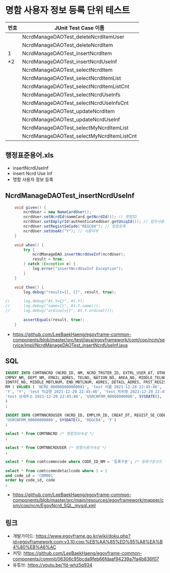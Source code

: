 # 명함 사용자 정보 등록 단위 테스트

|번호|JUnit Test Case 이름|
|-|-|
||NcrdManageDAOTest_deleteNcrdItemUser|
||NcrdManageDAOTest_deleteNcrdItem|
|1|NcrdManageDAOTest_insertNcrdItem|
|*2|NcrdManageDAOTest_insertNcrdUseInf|
||NcrdManageDAOTest_selectNcrdItem|
||NcrdManageDAOTest_selectNcrdItemList|
||NcrdManageDAOTest_selectNcrdItemListCnt|
||NcrdManageDAOTest_selectNcrdUseInfs|
||NcrdManageDAOTest_selectNcrdUseInfsCnt|
||NcrdManageDAOTest_updateNcrdItem|
||NcrdManageDAOTest_updateNcrdUseInf|
||NcrdManageDAOTest_selectMyNcrdItemList|
||NcrdManageDAOTest_selectMyNcrdItemListCnt|


## 행정표준용어.xls

- insertNcrdUseInf
- insert Ncrd Use Inf
- 명함 사용자 정보 등록

## NcrdManageDAOTest_insertNcrdUseInf

```java
	void given() {
		ncrdUser = new NameCardUser();
		ncrdUser.setNcrdId(nameCard.getNcrdId()); // 명함ID
		ncrdUser.setEmplyrId(authenticatedUser.getUniqId()); // 업무사용자ID
		ncrdUser.setRegistSeCode("REGC04"); // 명함등록
		ncrdUser.setUseAt("Y"); // 사용여부
	}

	void when() {
		try {
			ncrdManageDAO.insertNcrdUseInf(ncrdUser);
			result = true;
		} catch (Exception e) {
			log.error("insertNcrdUseInf Exception");
		}
	}

	void then() {
		log.debug("result={}, {}", result, true);

//		log.debug("At.Y={}", At.Y);
//		log.debug("name={}", At.Y.name());
//		log.debug("ordinal={}", At.Y.ordinal());

		assertEquals(result, true);
	}
```

- https://github.com/LeeBaekHaeng/egovframe-common-components/blob/master/src/test/java/egovframework/com/cop/ncm/service/impl/NcrdManageDAOTest_insertNcrdUseInf.java

## SQL

```sql
INSERT INTO COMTNNCRD (NCRD_ID, NM, NCRD_TRGTER_ID, EXTRL_USER_AT, OTHBC_AT, CLSF_NM, OFCPS_NM, 
CMPNY_NM, DEPT_NM, EMAIL_ADRES, TELNO, NATION_NO, AREA_NO, MIDDLE_TELNO, END_TELNO, MBTLNUM, 
IDNTFC_NO, MIDDLE_MBTLNUM, END_MBTLNUM, ADRES, DETAIL_ADRES, FRST_REGISTER_ID, FRST_REGIST_PNTTM, 
RM ) VALUES ( 'NCRD_000000000000081', 'test 이름 2021-12-20 22:45:46', 'USRCNFRM_00000000000', 
'Y', 'Y', 'test 직급명 2021-12-20 22:45:46', 'test 직위명 2021-12-20 22:45:46', 'test 회사명 2021-12-20 22:45:46', 'test 부서명 2021-12-20 22:45:46', 'test 이메일주소 2021-12-20 22:45:46', 'test 전화번호', 'test 국가번호', '0000', '0000', '0000', '010', 'test 식별번호', '0000', '0000', 'test 주소 2021-12-20 22:45:46', 
'test 상세주소 2021-12-20 22:45:46', 'USRCNFRM_00000000000', SYSDATE(), 'test 비고 2021-12-20 22:45:46' 
)
;

INSERT INTO COMTNNCRDUSER (NCRD_ID, EMPLYR_ID, CREAT_DT, REGIST_SE_CODE, USE_AT) VALUES ('NCRD_000000000000081', 
'USRCNFRM_00000000000', SYSDATE(), 'REGC04', 'Y')
;

select * from COMTNNCRD /* 명함정보속성 */
;

select * from COMTNNCRDUSER /* 명함사용자속성 */
;

select * from comtccmmncode where CODE_ID_NM = '등록구분'; /* 등록구분코드 */

select * from comtccmmndetailcode where 1 = 1
and code_id = 'COM001'
order by code_id, code
;
```

- https://github.com/LeeBaekHaeng/egovframe-common-components/blob/master/src/main/resources/egovframework/mapper/com/cop/ncm/EgovNcrd_SQL_mysql.xml

## 링크

- 개발가이드: https://www.egovframe.go.kr/wiki/doku.php?id=egovframework:com:v3.10:cop:%EB%AA%85%ED%95%A8%EA%B4%80%EB%A6%AC
- 커밋: https://github.com/LeeBaekHaeng/egovframe-common-components/commit/06306c95bcda9feb66fdaaf94239a7fa4b836f07
- 유튜브: https://youtu.be/Yd-whz5q934
